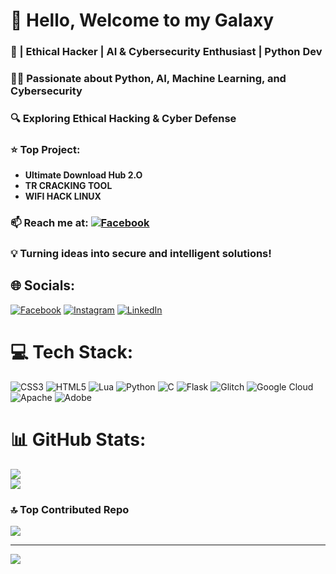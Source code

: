 # 💫 Hello, Welcome to my Galaxy 
### 🚀 | Ethical Hacker | AI & Cybersecurity Enthusiast | Python Dev
### 👨‍💻 Passionate about Python, AI, Machine Learning, and Cybersecurity
### 🔍 Exploring Ethical Hacking & Cyber Defense
### ⭐ Top Project:
- **Ultimate Download Hub 2.O**
- **TR CRACKING TOOL**
- **WIFI HACK LINUX**
### 📫 Reach me at:  [![Facebook](https://img.shields.io/badge/Facebook-%231877F2.svg?logo=Facebook&logoColor=white)](https://facebook.com/tahsan.rahman.fahim)
### 💡 Turning ideas into secure and intelligent solutions!


## 🌐 Socials:
[![Facebook](https://img.shields.io/badge/Facebook-%231877F2.svg?logo=Facebook&logoColor=white)](https://facebook.com/tahsan.rahman.fahim) [![Instagram](https://img.shields.io/badge/Instagram-%23E4405F.svg?logo=Instagram&logoColor=white)](https://instagram.com/tr.fahim.55) [![LinkedIn](https://img.shields.io/badge/LinkedIn-%230077B5.svg?logo=linkedin&logoColor=white)](https://linkedin.com/in/tahsan-rahman-fahim) 

# 💻 Tech Stack:
![CSS3](https://img.shields.io/badge/css3-%231572B6.svg?style=for-the-badge&logo=css3&logoColor=white) ![HTML5](https://img.shields.io/badge/html5-%23E34F26.svg?style=for-the-badge&logo=html5&logoColor=white) ![Lua](https://img.shields.io/badge/lua-%232C2D72.svg?style=for-the-badge&logo=lua&logoColor=white) ![Python](https://img.shields.io/badge/python-3670A0?style=for-the-badge&logo=python&logoColor=ffdd54) ![C](https://img.shields.io/badge/c-%2300599C.svg?style=for-the-badge&logo=c&logoColor=white) ![Flask](https://img.shields.io/badge/flask-%23000.svg?style=for-the-badge&logo=flask&logoColor=white) ![Glitch](https://img.shields.io/badge/glitch-%233333FF.svg?style=for-the-badge&logo=glitch&logoColor=white) ![Google Cloud](https://img.shields.io/badge/GoogleCloud-%234285F4.svg?style=for-the-badge&logo=google-cloud&logoColor=white) ![Apache](https://img.shields.io/badge/apache-%23D42029.svg?style=for-the-badge&logo=apache&logoColor=white) ![Adobe](https://img.shields.io/badge/adobe-%23FF0000.svg?style=for-the-badge&logo=adobe&logoColor=white)
# 📊 GitHub Stats:
![](https://github-readme-streak-stats.herokuapp.com/?user=trfahim&theme=shadow_green&hide_border=false)<br/>
![](https://github-readme-stats.vercel.app/api/top-langs/?username=trfahim&theme=shadow_green&hide_border=false&include_all_commits=false&count_private=false&layout=compact)


### 🔝 Top Contributed Repo
![](https://github-contributor-stats.vercel.app/api?username=trfahim&limit=5&theme=tokyonight&combine_all_yearly_contributions=true)

---
[![](https://visitcount.itsvg.in/api?id=trfahim&icon=0&color=0)](https://visitcount.itsvg.in)

<!-- Proudly created with GPRM ( https://gprm.itsvg.in ) -->
